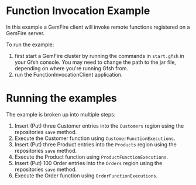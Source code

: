# Function Invocation Example

In this example a GemFire client will invoke remote functions registered on a GemFire server.

To run the example:
1) first start a GemFire cluster by running the commands in `start.gfsh` in your Gfsh console. You may need to change the path to the jar file, depending on where you're running Gfsh from.
2) run the FunctionInvocationClient application.

# Running the examples

The example is broken up into multiple steps:
1. Insert (Put) three Customer entries into the `Customers` region using the repositories `save` method.
2. Execute the Customer function using `CustomerFunctionExecutions`.
3. Insert (Put) three Product entries into the `Products` region using the repositories `save` method.
4. Execute the Product function using `ProductFunctionExecutions`.
5. Insert (Put) 100 Order entries into the `Orders` region using the repositories `save` method.
6. Execute the Order function using `OrderFunctionExecutions`.
